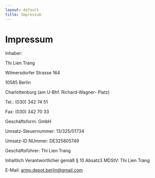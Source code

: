 ```yaml
---
layout: default
title: Impressum
---
```

# Impressum

Inhaber:

Thi Lien Trang

Wilmersdorfer Strasse 164

10585 Berlin

Charlottenburg (am U-Bhf. Richard-Wagner- Platz) 

Tel.: (030) 342 74 51 

Fax: (030) 342 70 33 

Geschäftsform: GmbH 

Umsatz-Steuernummer: 13/325/01734 

Umsatz-ID NUmmer: DE325805749 

Geschäftsführer: Thi Lien Trang 

Inhaltlich Verantwortlicher gemäß § 10 Absatz3 MDStV: Thi Lien Trang 

E-Mail: army.depot.berlin@gmail.com